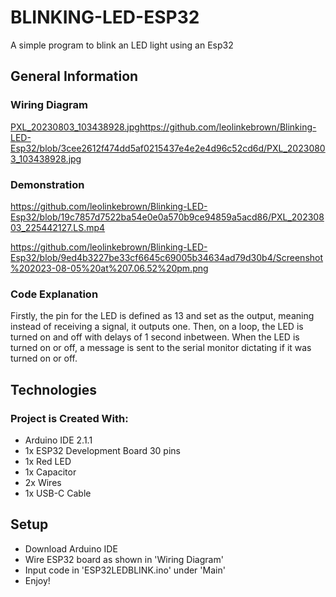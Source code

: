 # BLINKING-LED-ESP32

A simple program to blink an LED light using an Esp32

## General Information

### Wiring Diagram

[PXL_20230803_103438928.jpg](https://github.com/leolinkebrown/Blinking-LED-Esp32/blob/3cee2612f474dd5af0215437e4e2e4d96c52cd6d/PXL_20230803_103438928.jpg)https://github.com/leolinkebrown/Blinking-LED-Esp32/blob/3cee2612f474dd5af0215437e4e2e4d96c52cd6d/PXL_20230803_103438928.jpg

### Demonstration

https://github.com/leolinkebrown/Blinking-LED-Esp32/blob/19c7857d7522ba54e0e0a570b9ce94859a5acd86/PXL_20230803_225442127.LS.mp4

https://github.com/leolinkebrown/Blinking-LED-Esp32/blob/9ed4b3227be33cf6645c69005b34634ad79d30b4/Screenshot%202023-08-05%20at%207.06.52%20pm.png

### Code Explanation

Firstly, the pin for the LED is defined as 13 and set as the output, meaning instead of receiving a signal, it outputs one. Then, on a loop, the LED is turned on and off with delays of 1 second inbetween. When the LED is turned on or off, a message is sent to the serial monitor dictating if it was turned on or off.

## Technologies

### Project is Created With:

- Arduino IDE 2.1.1
- 1x ESP32 Development Board 30 pins
- 1x Red LED
- 1x Capacitor
- 2x Wires
- 1x USB-C Cable

## Setup

- Download Arduino IDE
- Wire ESP32 board as shown in 'Wiring Diagram'
- Input code in 'ESP32LEDBLINK.ino' under 'Main'
- Enjoy!


